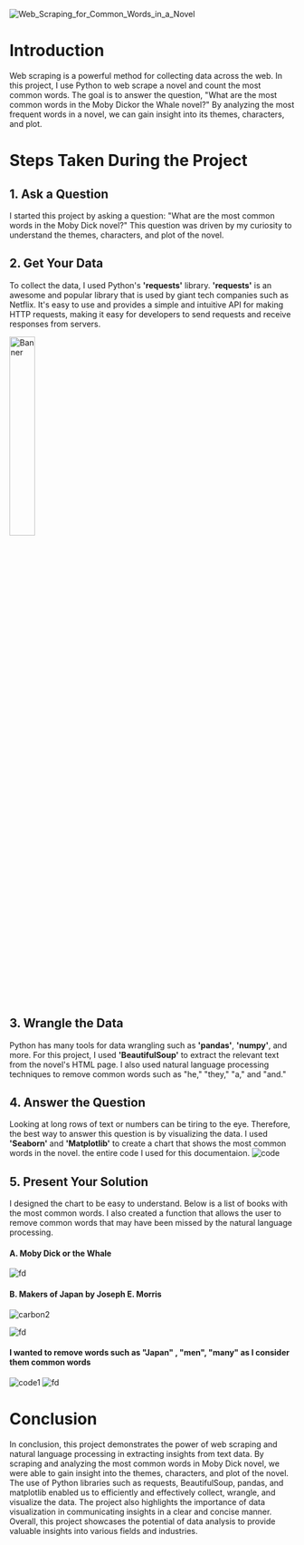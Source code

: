 
![Web_Scraping_for_Common_Words_in_a_Novel](https://user-images.githubusercontent.com/80264351/236859756-a92d4555-2195-40d0-9b6c-d7715986e960.png)


# Introduction
Web scraping is a powerful method for collecting data across the web. In this project, I use Python to web scrape a novel and count the most common words. The goal is to answer the question, "What are the most common words in the Moby Dickor the Whale novel?" By analyzing the most frequent words in a novel, we can gain insight into its themes, characters, and plot.

# Steps Taken During the Project
## 1. Ask a Question
I started this project by asking a question: "What are the most common words in the Moby Dick novel?" This question was driven by my curiosity to understand the themes, characters, and plot of the novel.

## 2. Get Your Data
  To collect the data, I used Python's __'requests'__ library. __'requests'__ is an awesome and popular library that is used by
giant tech companies such as Netflix. It's easy to use and provides a simple and intuitive API for making HTTP requests, making it easy for developers to send requests and receive responses from servers.

<img src="https://user-images.githubusercontent.com/80264351/236862522-d57818a5-fde6-44c9-bc9f-f311052ab9bd.png" alt="Banner" width="30%" height="30%">

## 3. Wrangle the Data
Python has many tools for data wrangling such as __'pandas'__, __'numpy'__, and more. For this project, I used __'BeautifulSoup'__ to extract the relevant text from the novel's HTML page. I also used natural language processing techniques to remove common words such as "he," "they," "a," and "and."

## 4. Answer the Question
Looking at long rows of text or numbers can be tiring to the eye. Therefore, the best way to answer this question is by visualizing the data. I used __'Seaborn'__ and __'Matplotlib'__ to create a chart that shows the most common words in the novel.
   the entire code I used for this documentaion. 
   ![code](https://user-images.githubusercontent.com/80264351/236861601-66d8ffcf-3562-44b2-bdb9-0bf898d3d24d.png)

## 5. Present Your Solution
I designed the chart to be easy to understand. Below is a list of books with the most common words. I also created a function that allows the user to remove common words that may have been missed by the natural language processing.
#### A. Moby Dick or the Whale 

![fd](https://user-images.githubusercontent.com/80264351/236865274-f713a640-9646-44c4-99e8-16e058312c52.png)

#### B. Makers of Japan by Joseph E. Morris
![carbon2](https://user-images.githubusercontent.com/80264351/236866431-7d37da7d-c639-4a06-a97a-05d6f43576e2.png)

![fd](https://user-images.githubusercontent.com/80264351/236865410-5acd2697-3044-42b3-bd6f-70597de16da7.png)

#### I wanted to remove words such as "Japan" , "men", "many" as I consider them common words 
![code1](https://user-images.githubusercontent.com/80264351/236866294-2e23d6c4-7130-4ec4-877e-92fe8490a92b.png)
![fd](https://user-images.githubusercontent.com/80264351/236865546-17fd4dab-9428-4148-828d-708727e51cf8.png)

# Conclusion 
 In conclusion, this project demonstrates the power of web scraping and natural language processing in extracting insights from text data. By scraping and analyzing the most common words in Moby Dick novel, we were able to gain insight into the themes, characters, and plot of the novel. The use of Python libraries such as requests, BeautifulSoup, pandas, and matplotlib enabled us to efficiently and effectively collect, wrangle, and visualize the data. The project also highlights the importance of data visualization in communicating insights in a clear and concise manner. Overall, this project showcases the potential of data analysis to provide valuable insights into various fields and industries.
